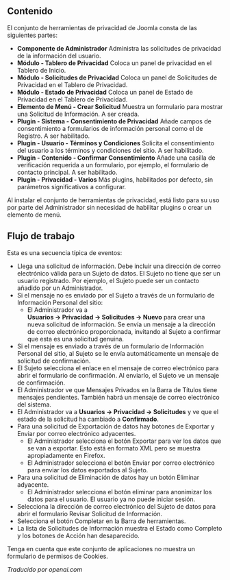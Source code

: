 <!-- Filename: Help4.x:Components_Privacy_Outline / Display title: Esquema de Privacidad  -->

## Contenido

El conjunto de herramientas de privacidad de Joomla consta de las siguientes partes:

- **Componente de Administrador** Administra las solicitudes de privacidad de la información del usuario.
- **Módulo - Tablero de Privacidad** Coloca un panel de privacidad en el Tablero de Inicio.
- **Módulo - Solicitudes de Privacidad** Coloca un panel de Solicitudes de Privacidad en el
  Tablero de Privacidad.
- **Módulo - Estado de Privacidad** Coloca un panel de Estado de Privacidad en el
  Tablero de Privacidad.
- **Elemento de Menú - Crear Solicitud** Muestra un formulario para mostrar una
  Solicitud de Información. A ser creada.
- **Plugin - Sistema - Consentimiento de Privacidad** Añade campos de consentimiento a formularios de información personal como el de Registro. A ser habilitado.
- **Plugin - Usuario - Términos y Condiciones** Solicita el consentimiento del usuario a los términos y condiciones del sitio. A ser habilitado.
- **Plugin - Contenido - Confirmar Consentimiento** Añade una casilla de verificación requerida a un formulario, por ejemplo, el formulario de contacto principal. A ser habilitado.
- **Plugin - Privacidad - Varios** Más plugins, habilitados por defecto, sin parámetros significativos a configurar.

Al instalar el conjunto de herramientas de privacidad, está listo para su uso por parte del Administrador sin necesidad de habilitar plugins o crear un elemento de menú.

## Flujo de trabajo

Esta es una secuencia típica de eventos:

- Llega una solicitud de información. Debe incluir una dirección de correo electrónico válida para un Sujeto de datos. El Sujeto no tiene que ser un usuario registrado. Por ejemplo, el Sujeto puede ser un contacto añadido por un Administrador.
- Si el mensaje no es enviado por el Sujeto a través de un formulario de Información Personal del sitio:
  - El Administrador va a **Usuarios → Privacidad → Solicitudes → Nuevo** para crear una nueva solicitud de información. Se envía un mensaje a la dirección de correo electrónico proporcionada, invitando al Sujeto a confirmar que esta es una solicitud genuina.
- Si el mensaje es enviado a través de un formulario de Información Personal del sitio, al Sujeto se le envía automáticamente un mensaje de solicitud de confirmación.
- El Sujeto selecciona el enlace en el mensaje de correo electrónico para abrir el formulario de confirmación. Al enviarlo, el Sujeto ve un mensaje de confirmación.
- El Administrador ve que Mensajes Privados en la Barra de Títulos tiene mensajes pendientes. También habrá un mensaje de correo electrónico del sistema.
- El Administrador va a **Usuarios → Privacidad → Solicitudes** y ve que el estado de la solicitud ha cambiado a **Confirmado**.
- Para una solicitud de Exportación de datos hay botones de Exportar y Enviar por correo electrónico adyacentes.
  - El Administrador selecciona el botón Exportar para ver los datos que se van a exportar. Esto está en formato XML pero se muestra apropiadamente en Firefox.
  - El Administrador selecciona el botón Enviar por correo electrónico para enviar los datos exportados al Sujeto.
- Para una solicitud de Eliminación de datos hay un botón Eliminar adyacente.
  - El Administrador selecciona el botón eliminar para anonimizar los datos para el usuario. El usuario ya no puede iniciar sesión.
- Selecciona la dirección de correo electrónico del Sujeto de datos para abrir el formulario Revisar Solicitud de Información.
- Selecciona el botón Completar en la Barra de herramientas.
- La lista de Solicitudes de Información muestra el Estado como Completo y los botones de Acción han desaparecido.

Tenga en cuenta que este conjunto de aplicaciones no muestra un formulario de permisos de Cookies.

*Traducido por openai.com*

